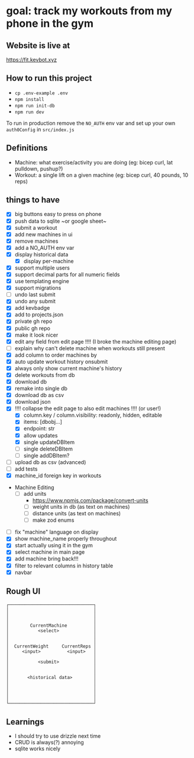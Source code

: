 # goal: track my workouts from my phone in the gym

## Website is live at

https://fit.kevbot.xyz

## How to run this project

- `cp .env-example .env`
- `npm install`
- `npm run init-db`
- `npm run dev`

To run in production remove the `NO_AUTH` env var and set up your own `auth0Config` in `src/index.js`

## Definitions

- Machine: what exercise/activity you are doing (eg: bicep curl, lat pulldown, pushup?)
- Workout: a single lift on a given machine (eg: bicep curl, 40 pounds, 10 reps)

## things to have

- [x] big buttons easy to press on phone
- [x] push data to sqlite ~or google sheet~
- [x] submit a workout
- [x] add new machines in ui
- [x] remove machines
- [x] add a NO_AUTH env var
- [x] display historical data
  - [x] display per-machine
- [x] support multiple users
- [x] support decimal parts for all numeric fields
- [x] use templating engine
- [x] support migrations
- [ ] undo last submit
- [x] undo any submit
- [x] add kevbadge
- [x] add to projects.json
- [x] private gh repo
- [x] public gh repo
- [x] make it look nicer
- [x] edit any field from edit page !!!! (I broke the machine editing page)
- [ ] explain why can't delete machine when workouts still present
- [x] add column to order machines by
- [x] auto update workout history onsubmit
- [x] always only show current machine's history
- [x] delete workouts from db
- [x] download db
- [x] remake into single db
- [x] download db as csv
- [x] download json
- [x] !!!! collapse the edit page to also edit machines !!!! (or user!)
  - [x] column.key / column.visibility: readonly, hidden, editable
  - [x] items: \[dbobj...\]
  - [x] endpoint: str
  - [x] allow updates
  - [x] single updateDBItem
  - [ ] single deleteDBItem
  - [ ] single addDBItem?
- [ ] upload db as csv (advanced)
- [ ] add tests
- [x] machine_id foreign key in workouts
- Machine Editing
  - [ ] add units
    - https://www.npmjs.com/package/convert-units
    - [ ] weight units in db (as text on machines)
    - [ ] distance units (as text on machines)
    - [ ] make zod enums
- [ ] fix "machine" language on display
- [x] show machine_name properly throughout
- [x] start actually using it in the gym
- [x] select machine in main page
- [x] add machine bring back!!!
- [x] filter to relevant columns in history table
- [x] navbar

## Rough UI

```
┌────────────────────────────────┐
│                                │
│                                │
│                                │
│        CurrentMachine          │
│           <select>             │
│                                │
│                                │
│  CurrentWeight     CurrentReps │
│     <input>          <input>   │
│                                │
│           <submit>             │
│                                │
│                                │
│       <historical data>        │
│                                │
│                                │
│                                │
│                                │
└────────────────────────────────┘
```

## Learnings

- I should try to use drizzle next time
- CRUD is always(?) annoying
- sqlite works nicely
